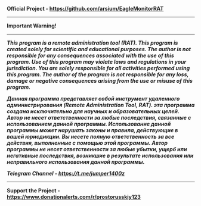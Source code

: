 **Official Project - https://github.com/arsium/EagleMonitorRAT**

-------------------------------

**Important Warning!**

-----------------------
***This program is a remote administration tool (RAT). This program is created solely for scientific and educational purposes. The author is not responsible for any consequences associated with the use of this program.
Use of this program may violate laws and regulations in your jurisdiction. You are solely responsible for all activities performed using this program. The author of the program is not responsible for any loss, damage or negative consequences arising from the use or misuse of this program.***

***Данная программа представляет собой инструмент удаленного администрирования (Remote Administration Tool, RAT). эта программа создана исключительно для научных и образовательных целей. Автор не несет ответственности за любые последствия, связанные с использованием данной программы.
Использование данной программы может нарушать законы и правила, действующие в вашей юрисдикции. Вы несете полную ответственность за все действия, выполненные с помощью этой программы. Автор программы не несет ответственности за любые убытки, ущерб или негативные последствия, возникшие в результате использования или неправильного использования данной программы.***

***Telegram Channel - https://t.me/jumper1400z***


----------------------------------------------------
**Support the Project - https://www.donationalerts.com/r/prostorusskiy123**


